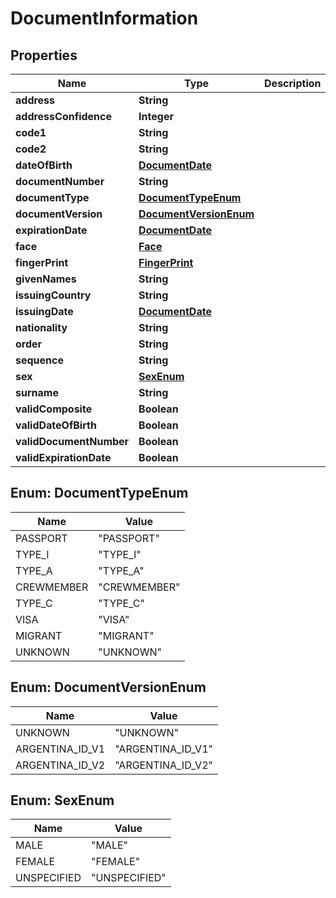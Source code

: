 
# DocumentInformation

## Properties
Name | Type | Description | Notes
------------ | ------------- | ------------- | -------------
**address** | **String** |  |  [optional]
**addressConfidence** | **Integer** |  |  [optional]
**code1** | **String** |  |  [optional]
**code2** | **String** |  |  [optional]
**dateOfBirth** | [**DocumentDate**](DocumentDate.md) |  |  [optional]
**documentNumber** | **String** |  |  [optional]
**documentType** | [**DocumentTypeEnum**](#DocumentTypeEnum) |  |  [optional]
**documentVersion** | [**DocumentVersionEnum**](#DocumentVersionEnum) |  |  [optional]
**expirationDate** | [**DocumentDate**](DocumentDate.md) |  |  [optional]
**face** | [**Face**](Face.md) |  |  [optional]
**fingerPrint** | [**FingerPrint**](FingerPrint.md) |  |  [optional]
**givenNames** | **String** |  |  [optional]
**issuingCountry** | **String** |  |  [optional]
**issuingDate** | [**DocumentDate**](DocumentDate.md) |  |  [optional]
**nationality** | **String** |  |  [optional]
**order** | **String** |  |  [optional]
**sequence** | **String** |  |  [optional]
**sex** | [**SexEnum**](#SexEnum) |  |  [optional]
**surname** | **String** |  |  [optional]
**validComposite** | **Boolean** |  |  [optional]
**validDateOfBirth** | **Boolean** |  |  [optional]
**validDocumentNumber** | **Boolean** |  |  [optional]
**validExpirationDate** | **Boolean** |  |  [optional]


<a name="DocumentTypeEnum"></a>
## Enum: DocumentTypeEnum
Name | Value
---- | -----
PASSPORT | &quot;PASSPORT&quot;
TYPE_I | &quot;TYPE_I&quot;
TYPE_A | &quot;TYPE_A&quot;
CREWMEMBER | &quot;CREWMEMBER&quot;
TYPE_C | &quot;TYPE_C&quot;
VISA | &quot;VISA&quot;
MIGRANT | &quot;MIGRANT&quot;
UNKNOWN | &quot;UNKNOWN&quot;


<a name="DocumentVersionEnum"></a>
## Enum: DocumentVersionEnum
Name | Value
---- | -----
UNKNOWN | &quot;UNKNOWN&quot;
ARGENTINA_ID_V1 | &quot;ARGENTINA_ID_V1&quot;
ARGENTINA_ID_V2 | &quot;ARGENTINA_ID_V2&quot;


<a name="SexEnum"></a>
## Enum: SexEnum
Name | Value
---- | -----
MALE | &quot;MALE&quot;
FEMALE | &quot;FEMALE&quot;
UNSPECIFIED | &quot;UNSPECIFIED&quot;



